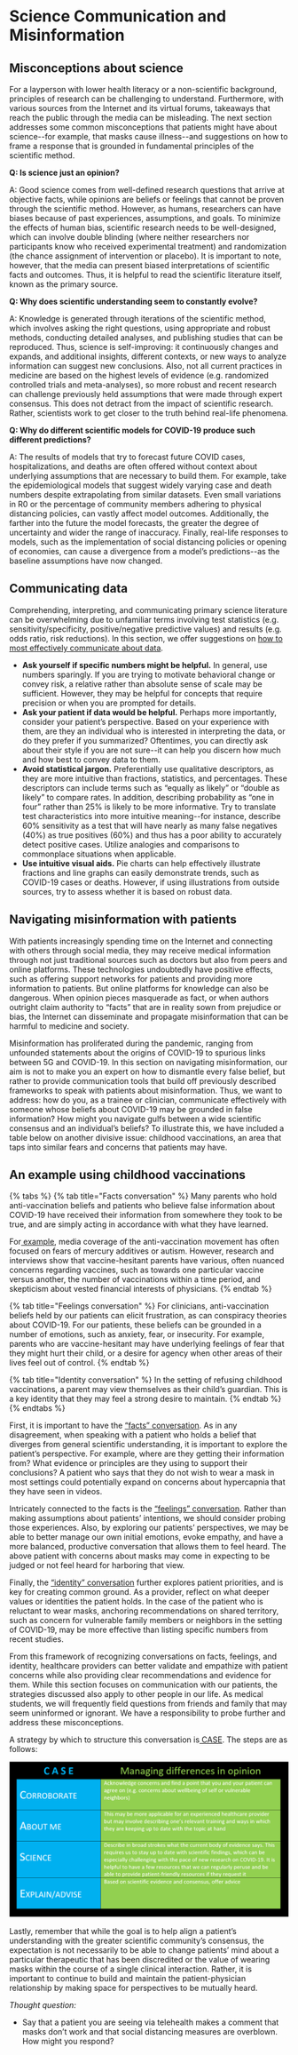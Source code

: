 # Science Communication and Misinformation

## Misconceptions about science

For a layperson with lower health literacy or a non-scientific background, principles of research can be challenging to understand. Furthermore, with various sources from the Internet and its virtual forums, takeaways that reach the public through the media can be misleading. The next section addresses some common misconceptions that patients might have about science--for example, that masks cause illness--and suggestions on how to frame a response that is grounded in fundamental principles of the scientific method.

**Q: Is science just an opinion?**

A: Good science comes from well-defined research questions that arrive at objective facts, while opinions are beliefs or feelings that cannot be proven through the scientific method. However, as humans, researchers can have biases because of past experiences, assumptions, and goals. To minimize the effects of human bias, scientific research needs to be well-designed, which can involve double blinding \(where neither researchers nor participants know who received experimental treatment\) and randomization \(the chance assignment of intervention or placebo\). It is important to note, however, that the media can present biased interpretations of scientific facts and outcomes. Thus, it is helpful to read the scientific literature itself, known as the primary source.

**Q: Why does scientific understanding seem to constantly evolve?**

A: Knowledge is generated through iterations of the scientific method, which involves asking the right questions, using appropriate and robust methods, conducting detailed analyses, and publishing studies that can be reproduced. Thus, science is self-improving: it continuously changes and expands, and additional insights, different contexts, or new ways to analyze information can suggest new conclusions. Also, not all current practices in medicine are based on the highest levels of evidence \(e.g. randomized controlled trials and meta-analyses\), so more robust and recent research can challenge previously held assumptions that were made through expert consensus. This does not detract from the impact of scientific research. Rather, scientists work to get closer to the truth behind real-life phenomena.

**Q: Why do different scientific models for COVID-19 produce such different predictions?**

A: The results of models that try to forecast future COVID cases, hospitalizations, and deaths are often offered without context about underlying assumptions that are necessary to build them. For example, take the epidemiological models that suggest widely varying case and death numbers despite extrapolating from similar datasets. Even small variations in R0 or the percentage of community members adhering to physical distancing policies, can vastly affect model outcomes. Additionally, the farther into the future the model forecasts, the greater the degree of uncertainty and wider the range of inaccuracy. Finally, real-life responses to models, such as the implementation of social distancing policies or opening of economies, can cause a divergence from a model’s predictions--as the baseline assumptions have now changed.

## Communicating data

Comprehending, interpreting, and communicating primary science literature can be overwhelming due to unfamiliar terms involving test statistics \(e.g. sensitivity/specificity, positive/negative predictive values\) and results \(e.g. odds ratio, risk reductions\). In this section, we offer suggestions on [how to most effectively communicate about data](https://www.nedarc.org/tutorials/utilizingdata/communicateNumbersEffectively/communicatingStatistics.html).

* **Ask yourself if specific numbers might be helpful.** In general, use numbers sparingly. If you are trying to motivate behavioral change or convey risk, a relative rather than absolute sense of scale may be sufficient. However, they may be helpful for concepts that require precision or when you are prompted for details.
* **Ask your patient if data would be helpful.** Perhaps more importantly, consider your patient’s perspective. Based on your experience with them, are they an individual who is interested in interpreting the data, or do they prefer if you summarized? Oftentimes, you can directly ask about their style if you are not sure--it can help you discern how much and how best to convey data to them.
* **Avoid statistical jargon.** Preferentially use qualitative descriptors, as they are more intuitive than fractions, statistics, and percentages. These descriptors can include terms such as “equally as likely” or “double as likely” to compare rates. In addition, describing probability as “one in four” rather than 25% is likely to be more informative. Try to translate test characteristics into more intuitive meaning--for instance, describe 60% sensitivity as a test that will have nearly as many false negatives \(40%\) as true positives \(60%\) and thus has a poor ability to accurately detect positive cases. Utilize analogies and comparisons to commonplace situations when applicable.
* **Use intuitive visual aids.** Pie charts can help effectively illustrate fractions and line graphs can easily demonstrate trends, such as COVID-19 cases or deaths. However, if using illustrations from outside sources, try to assess whether it is based on robust data.

## Navigating misinformation with patients

With patients increasingly spending time on the Internet and connecting with others through social media, they may receive medical information through not just traditional sources such as doctors but also from peers and online platforms. These technologies undoubtedly have positive effects, such as offering support networks for patients and providing more information to patients. But online platforms for knowledge can also be dangerous. When opinion pieces masquerade as fact, or when authors outright claim authority to “facts” that are in reality sown from prejudice or bias, the Internet can disseminate and propagate misinformation that can be harmful to medicine and society. 

Misinformation has proliferated during the pandemic, ranging from unfounded statements about the origins of COVID-19 to spurious links between 5G and COVID-19. In this section on navigating misinformation, our aim is not to make you an expert on how to dismantle every false belief, but rather to provide communication tools that build off previously described frameworks to speak with patients about misinformation. Thus, we want to address: how do you, as a trainee or clinician, communicate effectively with someone whose beliefs about COVID-19 may be grounded in false information? How might you navigate gulfs between a wide scientific consensus and an individual’s beliefs? To illustrate this, we have included a table below on another divisive issue: childhood vaccinations, an area that taps into similar fears and concerns that patients may have.

## An example using childhood vaccinations

{% tabs %}
{% tab title="Facts conversation" %}
Many parents who hold anti-vaccination beliefs and patients who believe false information about COVID-19 have received their information from somewhere they took to be true, and are simply acting in accordance with what they have learned.

For[ example](https://pubmed.ncbi.nlm.nih.gov/26814029/), media coverage of the anti-vaccination movement has often focused on fears of mercury additives or autism. However, research and interviews show that vaccine-hesitant parents have various, often nuanced concerns regarding vaccines, such as towards one particular vaccine versus another, the number of vaccinations within a time period, and skepticism about vested financial interests of physicians.
{% endtab %}

{% tab title="Feelings conversation" %}
For clinicians, anti-vaccination beliefs held by our patients can elicit frustration, as can conspiracy theories about COVID-19. For our patients, these beliefs can be grounded in a number of emotions, such as anxiety, fear, or insecurity. For example, parents who are vaccine-hesitant may have underlying feelings of fear that they might hurt their child, or a desire for agency when other areas of their lives feel out of control.
{% endtab %}

{% tab title="Identity conversation" %}
In the setting of refusing childhood vaccinations, a parent may view themselves as their child’s guardian. This is a key identity that they may feel a strong desire to maintain.
{% endtab %}
{% endtabs %}

First, it is important to have the [“facts” conversation](skillset-review.md#difficult-conversations). As in any disagreement, when speaking with a patient who holds a belief that diverges from general scientific understanding, it is important to explore the patient’s perspective. For example, where are they getting their information from? What evidence or principles are they using to support their conclusions? A patient who says that they do not wish to wear a mask in most settings could potentially expand on concerns about hypercapnia that they have seen in videos.

Intricately connected to the facts is the [“feelings” conversation](skillset-review.md#difficult-conversations). Rather than making assumptions about patients’ intentions, we should consider probing those experiences. Also, by exploring our patients’ perspectives, we may be able to better manage our own initial emotions, evoke empathy, and have a more balanced, productive conversation that allows them to feel heard. The above patient with concerns about masks may come in expecting to be judged or not feel heard for harboring that view. 

Finally, the [“identity” conversation](skillset-review.md#difficult-conversations) further explores patient priorities, and is key for creating common ground. As a provider, reflect on what deeper values or identities the patient holds. In the case of the patient who is reluctant to wear masks, anchoring recommendations on shared territory, such as concern for vulnerable family members or neighbors in the setting of COVID-19, may be more effective than listing specific numbers from recent studies.

From this framework of recognizing conversations on facts, feelings, and identity, healthcare providers can better validate and empathize with patient concerns while also providing clear recommendations and evidence for them. While this section focuses on communication with our patients, the strategies discussed also apply to other people in our life. As medical students, we will frequently field questions from friends and family that may seem uninformed or ignorant. We have a responsibility to probe further and address these misconceptions.

A strategy by which to structure this conversation is[ CASE](https://www.aap.org/en-us/advocacy-and-policy/aap-health-initiatives/immunizations/Pages/vaccine-hesitant-parents.aspx). The steps are as follows:

![](../.gitbook/assets/case.png)

Lastly, remember that while the goal is to help align a patient’s understanding with the greater scientific community’s consensus, the expectation is not necessarily to be able to change patients’ mind about a particular therapeutic that has been discredited or the value of wearing masks within the course of a single clinical interaction. Rather, it is important to continue to build and maintain the patient-physician relationship by making space for perspectives to be mutually heard.

_Thought question:_

* Say that a patient you are seeing via telehealth makes a comment that masks don’t work and that social distancing measures are overblown. How might you respond?

